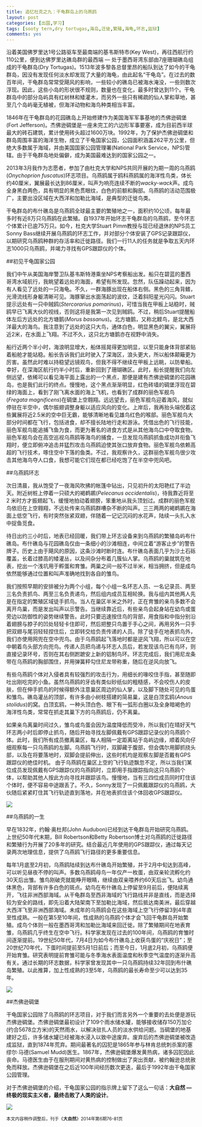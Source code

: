 ```yaml
---
title: 追忆杜克之九：干龟群岛上的乌燕鸥
layout: post
categories: [出国,学习]
tags: [sooty tern,dry tortugas,海岛,迁徙,繁殖,海龟,环志,监狱]
comments: yes
---
```


沿着美国佛罗里达1号公路驱车至最南端的基韦斯特市(Key West)，再往西航行约110公里，便到达佛罗里达礁岛群的最西端 — 处于墨西哥湾东部由7座珊瑚礁岛组成的干龟群岛(Dry Tortugas)。1513年波多黎各总督里昂的船队到达了如今的干龟群岛，因没有发现任何淡水却发现了大量的海龟，由此起名“干龟岛”。在过去的数百年间，干龟群岛常常受飓风的影响，一些较小的礁岛已被海水淹没，一些则数次浮现。因此，这些小岛的形状很不规则，数量也在变化，最多时曾达到11个。干龟群岛中的部分岛屿具有红树林和矮灌木，而另外一些只有稀疏的仙人掌和草地，甚至几个岛屿毫无植被，但海洋动物和海鸟种类相当丰富。

1846年在干龟群岛的花园礁岛上开始修建作为美国海军军事基地的杰佛逊碉堡(Fort Jefferson)。杰佛逊碉堡是一座未完工的六边形军事要塞，成为目前西半球最大的砖石建筑，累计使用砖头超过1600万块。1992年，为了保护杰佛逊碉堡和群岛周围丰富的海洋生物，成立了干龟国家公园，公园面积涵盖262平方公里，但绝大多数属于海域，并由美国国家公园管理署(National Park Service，NPS)管辖。由于干龟群岛地处偏僻，成为美国最难达到的国家公园之一。

2013年3月我作为志愿者，参加了由杜克大学和NPS共同开展的为期一周的乌燕鸥(*Onychoprion fuscatus*)环志项目。乌燕鸥属于鸥科燕鸥属的海洋性鸟类，体长约40厘米，翼展最长达到86厘米，叫声为响亮连续不断的*wacky-wack*声。成鸟全身黑白两色，具有明显的黑色贯眼纹，白色的前额和胸部。乌燕鸥的活动范围极广，主要出没区域在大西洋和加勒比海域，是典型的迁徙鸟类。

干龟群岛的布什礁岛是乌燕鸥全球最主要的繁殖地之一，面积约10公顷，每年最多时有近8万只乌燕鸥在此繁殖。自1937年开始环志干龟群岛的乌燕鸥，至今环志个体累计已逾75万只。如今，杜克大学Stuart Pimm教授与现已经退休的NPS员工Sonny Bass继续开展乌燕鸥的环志工作，并对部分个体安装了GPS记录跟踪仪，以期研究乌燕鸥种群的存活率和迁徙路径。我们一行11人的任务就是争取五天内环志1000只乌燕鸥，并竭力寻找有GPS跟踪仪的个体。

##初见干龟国家公园

我们中午从美国海岸警卫队基韦斯特港乘坐NPS考察船出发。船只在碧蓝的墨西哥湾水域航行，我眺望着远处的海面，希望有所发现。忽然，队伍躁动起来，因为有人看见了远处的一只海龟。不久，一群海豚出现在船体右侧。黑色的三角背鳍，光滑流线形身躯清晰可见。海豚窜出水面荡起的波纹，泛着斜阳星光闪闪。Stuart提示远处有一只中贼鸥(*Stercorarius pomarinus*)，可惜当我在甲板上站稳时，贼鸥早已飞离大伙的视线，否则这将是我第一次见到贼鸥。不过，稍后Stuart提醒船体左后方远处的北方塘鹅(*Morus bassanus*)。北方塘鹅，又称北鲣鸟，是北大西洋最大的海鸟。我注意到了远处的这只大鸟，通体白色，明显黑色的翼尖，翼展将近2米，在水面上飞翔。不过不久，这只北方塘鹅亦在视野中消失。

船行近两个半小时，海浪明显增大，船体摇晃得更加明显，以至只能身体背部紧贴着船舱才能站稳。船长告诉我们此时驶入了深海区，浪头更大，所以船体颠簸更为厉害。虽然此时难以持稳望远镜观鸟，但我不得不继续在甲板上远眺，以防晕船。幸好，在深海区航行约半小时后，重新回到了珊瑚礁区。此时，船长提醒我们向左侧远望，依稀可以看见海平面上露出的一个黑点，那便是建有杰佛逊碉堡的花园礁岛，也是我们此行的终点。慢慢地，这个黑点渐渐明显，红色砖墙的碉堡浮现在碧绿的海面上，看到了刚飞离水面的海上飞机，也看到了成群的丽色军舰鸟(*Fregata magnificens*)在碉堡上空翱翔。远远望去，丽色军舰鸟迎着海风，就似停驻在半空中，偶尔振翅调整身躯以适应风向的变化。上岸后，我再抬头端倪着这些翼展将近2.5米的空中巨无霸，能够清晰地看见雄鸟红色的喉部。丽色军舰鸟大部分时间都在飞行，包括进食，却不擅长陆地行走和游泳。凭借出色的飞行技能，丽色军舰鸟能追捕飞鱼为食，而更为著名的进食方式是从其他海鸟口中夺取食物。丽色军舰鸟会在高空巡视乌燕鸥等海鸟的捕食，一旦发现乌燕鸥抓鱼成功并衔鱼飞翔时，便立即俯冲追击并猛烈攻击乌燕鸥迫使其张口放弃食物。丽色军舰鸟依赖高超的飞行技术，啄住空中下落的鱼类。不过，我观察许久，这群丽色军舰鸟很少攻击其他海鸟夺人口食，我想可能它们现在都已经吃饱了在半空中兜风吧。

##乌燕鸥环志

次日清晨，我从饱受了一夜海风吹拂的帐篷中钻出，只见初升的太阳艳红了半边天。附近树桩上停着一只硕大的褐鹈鹕(*Pelecanus occidentalis*)，待我靠近将至2 米时方才振翅起飞，缓慢地拍动着翅膀，笨重地从我头顶划过。成群的丽色军舰鸟依旧在上空翱翔，不远处传来乌燕鸥群嘈杂不断的叫声。三三两两的褐鹈鹕在海面上低空飞行，有时突然张紧双翅，伴随着一记记沉闷的水花声，陆续一头扎入水中捉鱼觅食。

待日出约三小时后，地表已经回暖，我们带上环志设备来到乌燕鸥的繁殖岛屿布什礁岛。布什礁岛与花园礁岛仅由一条细小的沙滩相连，中间立着“游客止步”的警告牌子。历史上由于飓风的原因，这条沙滩时断时连。布什礁岛表面几乎为沙土石砾覆盖，长着过膝高的矮灌丛，以及间杂分布着几簇仙人掌。乌燕鸥的巢就筑在地表，挖出一个浅坑用于孵蛋和育雏。两巢之间一般不过半米，相当拥挤，但是成鸟依然能够通过位置和叫声准确地找到各自的雏鸟。

我们按照早期的安排被分为两个小组，每个小组一名环志人员、一名记录员、两至三名负责抓鸟、两至三名负责递鸟，然后组内成员互相轮换。我与组内其他两人先是在指定的繁殖区域徒手抓鸟。当人在巢区半米之外时，正在育雏的亲鸟多数不会离开鸟巢，而是发出叫声以示警告。当继续靠近后，有些亲鸟会起身站在幼鸟或蛋旁边以防御性的姿势继续警告。此时只要迅速按住鸟的背部，用食指和中指分别沿着翅膀与脖子的凹处轻轻卡住即可，然后把整只鸟置于手心之间，再用另外一只手把双翅与尾羽轻轻捏住后，立即转交给负责传递的人员。除了徒手在地表抓鸟外，我们亦使用网兜在空中兜鸟。由于乌燕鸥起飞落地时都是逆风飞翔，所以可以在空中朝着鸟头部方向兜鸟。传递人员把鸟递与环志人员后，若发现该鸟已有鸟环，则直接记录环号，否则在其右侧跗蹠安上新的铝制鸟环。环志完成后，我们用尼龙条带在乌燕鸥的胸部围住，并用弹簧秤勾住尼龙带称重，随后在逆风向放飞。

有些乌燕鸥个体对入侵者具有较强烈的攻击行为，用细长的喙咬住手指，甚至随即吐出刚吃完的小鱼。虽然乌燕鸥的牙齿有类似砂纸似的粗糙感，不会咬伤人的皮肤，但在伸手抓鸟的时候得额外注意巢区周边的仙人掌，以及脚下随处可见的鸟蛋和雏鸟。礁岛灌丛的顶部，有许多由小树枝搭建的简易巢，这是白顶玄鸥(*Anous stolidus*)的窝。白顶玄鸥，一种头顶白色、眼下有一弧形白圈以及全身暗褐色的海洋性鸟类，常常在抓走其巢下方的乌燕鸥后，仍不离巢。

如果亲鸟离巢时间过久，雏鸟或鸟蛋会因为温度降低而受冷，所以我们在晴好天气环志两小时后即停止抓鸟，随后开始寻找左脚佩戴有GPS跟踪记录仪的乌燕鸥个体。此时，我们所有成员撤离巢区，每人相隔一定距离站于岛屿边缘，顺着风向仔细观察每一只乌燕鸥的左脚。乌燕鸥飞行时，双脚藏于腹部，但会偶尔用脚抓挠头部，以及在将要落地时，双脚会提前伸出，这些时机均是观察左脚是否戴有GPS跟踪仪的绝佳时机。 由于乌燕鸥在巢区上空的飞行轨迹飘忽不定，所以当我们某位成员发现佩戴有GPS跟踪仪的乌燕鸥时，立即用手指跟踪指向这只乌燕鸥个体，以帮助其他人按此方向寻找并跟踪该鸟。慢慢地，当有三四位成员同时盯住该个体时，便不容易中途跟丢了。不久，Sonny发现了一只佩戴跟踪仪的乌燕鸥，大伙随后紧紧盯住其飞行轨迹直到落地，并在地表抓住该个体回收GPS跟踪仪。 

![](http://sixf.org/files/images/2014/11/sooties.jpg)

##乌燕鸥的一生

早在1832年，约翰·奥杜邦(John Audubon)已经到达干龟群岛开始研究乌燕鸥。上世纪50年代末期，Bill Robertson和Betty Robertson博士对乌燕鸥的迁徙路径和繁殖行为开展了20多年的研究。结合最近几年使用的GPS跟踪仪，通过每天记录两次地理信息，提供了乌燕鸥飞行路径的更多重要信息。

每年1月底至2月初，乌燕鸥陆续到达布什礁岛开始繁殖，并于2月中旬达到高峰，可以听见昼夜不停的叫声。多数乌燕鸥母鸟一年仅产一枚蛋，由双亲轮流孵化约30天后出雏。雏鸟刚破壳就能睁开眼睛，继续由双亲喂养约60天后出飞。幼鸟通体黑色，背部有许多白色的斑点。幼鸟在布什礁岛上停留至9月前后，便陆续离开，飞往非洲西部海域。从干龟群岛至西非海域的飞行路线并非是直线，而是选择较为安全的路线，即先沿着大陆架南下至加勒比海域，然后抵达南美洲，最后穿越大西洋飞至非洲西部海域。未成年的乌燕鸥会在这些海域上空飞行停留3到4年直至性成熟。一般在第5至10年间，性成熟的乌燕鸥个体才会飞回干龟群岛开始繁殖。成鸟个体则一般在墨西哥湾和加勒比海域来回迁徙。除了繁殖期间在地表育雏，乌燕鸥几乎终生在空中飞行。科学家发现在过去的100年间，乌燕鸥的育雏时间逐渐提前。19世纪50年代，7月4日为如今布什礁岛上收获鸟蛋的“庆祝日”；至20世纪70年代，下蛋时间提前至5月1日前后；而至今日，1月底2月初，乌燕鸥便开始育雏。研究表明提前育雏可能与冬季海水表面温度和秋季空气温度的逐渐升高有关。通过长期的环志数据，科学家曾发现其中一只乌燕鸥持续32年回到布什礁岛繁殖。以此推算，加上性成熟的3至5年，乌燕鸥的最长寿命至少可以达到35年。

![](http://sixf.org/files/images/2014/11/sootyadult.jpg)

##杰佛逊碉堡

干龟国家公园除了乌燕鸥的环志项目，对于我们而言另外一个重要的去处便是游玩杰佛逊碉堡。杰佛逊碉堡最初设计了109个雨水储水罐，能够接收储存150万加仑(约合5678立方米)的天然雨水，以解决驻扎人员的淡水供给问题。当碉堡的地基建好之后，许多储水罐已经被海水浸入以致中途废弃。废弃后的杰佛逊碉堡被改造成监狱，直到1874年荒弃。期间最著名的囚犯是1865年参与林肯总统刺杀案的塞缪尔·马德(Samuel Mudd)医生。1867年，杰佛逊碉堡爆发黄热病，诸多囚犯因此丧命。马德医生由于在服刑期间对黄热病的控制做出了突出贡献，被约翰逊总统赦免而释放。杰佛逊碉堡在之后近100年间经历数次更迭，最后于1992年由干龟国家公园管理。

对于杰佛逊碉堡的介绍，干龟国家公园的指示牌上留下了这么一句话：**大自然 — 终极的现实主义者，最终击败了人类的设计**。

![](http://sixf.org/files/images/2014/11/fortjefferson.jpg)

<small>本文内容稍作调整后，刊于《**大自然**》2014年第6期76-81页</small>